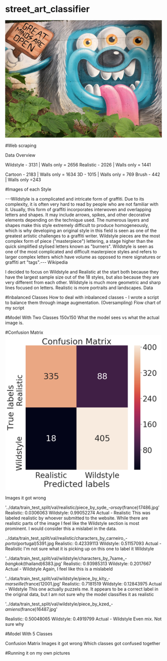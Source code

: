 # street_art_classifier
![Header](images/my_images/cartoon_minds.JPG "Cartoon Minds")

#Web scraping


Data Overview

Wildstyle - 3131 | Walls only = 2656
Realistic - 2026 | Walls only = 1441

Cartoon - 2183 | Walls only = 1634
3D - 1015 | Walls only = 769
Brush - 442 | Walls only =243

#Images of each Style

---Wildstyle is a complicated and intricate form of graffiti. Due to its complexity, it is often very hard to read by people who are not familiar with it. Usually, this form of graffiti incorporates interwoven and overlapping letters and shapes. It may include arrows, spikes, and other decorative elements depending on the technique used. The numerous layers and shapes make this style extremely difficult to produce homogeneously, which is why developing an original style in this field is seen as one of the greatest artistic challenges to a graffiti writer. Wildstyle pieces are the most complex form of piece ("masterpiece") lettering, a stage higher than the quick simplified stylised letters known as "burners". Wildstyle is seen as one of the most complicated and difficult masterpiece styles and refers to larger complex letters which have volume as opposed to mere signatures or graffiti art "tags".--- Wikipedia

I decided to focus on Wildstyle and Realistic at the start both because they have the largest sample size out of the 18 styles, but also because they are very different from each other. Wildstyle is much more geometric and sharp lines focused on letters. Realistic is more portraits and landscapes. 
Data

#Inbalanced Classes
How to deal with inbalanced classes - I wrote a script to balance them through image augmentation. (Oversampling)
Flow chart of my script

#Model With Two Classes
150x150 
What the model sees vs what the actual image is.

#Confusion Matrix
![Confusion_Matrix](images/model_2/model_2_confusion_matrix.png "Confusion Matrix")

Images it got wrong

'../data/train_test_split/val/realistic/piece_by_syde_-_orsay_(france)17486.jpg'
Realistic: 0.0306063
Wildstyle: 0.99052274
Actual - Realistic
This was labeled realistic by whoever submitted to the website. While there are realistic parts of the image I feel like the Wildstyle section is most prominent. I would consider this a mislabel in the data.

../data/train_test_split/val/realistic/characters_by_carneiro_-_porto_(portugal)5391.jpg
Realistic: 0.42339113
Wildstyle: 0.51157093
Actual - Realistic
I'm not sure what it is picking up on this one to label it Wildstyle

'../data/train_test_split/val/wildstyle/characters_by_7same_-_bangkok_(thailand)6383.jpg'
Realistic: 0.93985313
Wildstyle: 0.2017667
Actual - Wildstyle
Again, I feel like this is a mislabeld

'../data/train_test_split/val/wildstyle/piece_by_kity_-_marseille_(france)12001.jpg'
Realistic: 0.7181519
Wildstyle: 0.12843975
Actual - Wildstyle
This one actually puzzels me. It appears to be a correct label in the original data, but I am not sure why the model classifies it as realistic

'../data/train_test_split/val/wildstyle/piece_by_kzed_-_amiens_(france)16487.jpg'

Realistic: 0.50048065
Wildstyle: 0.4919799
Actual - Wildstyle
Even mix. Not sure why

#Model With 5 Classes

Confusion Matrix
Images it got wrong
Which classes got confused together

#Running it on my own pictures